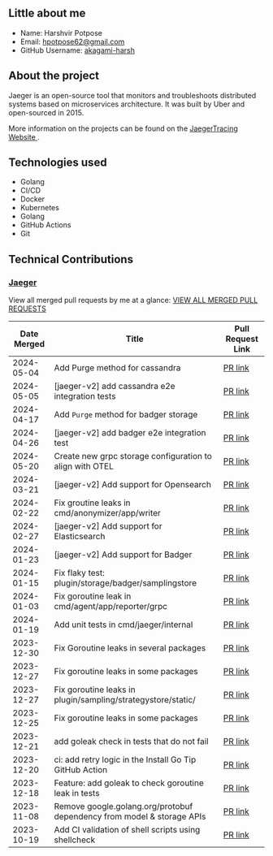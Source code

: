 
## Little about me

- Name: Harshvir Potpose
- Email: <hpotpose62@gmail.com>
- GitHub Username: [akagami-harsh
](https://github.com/akagami-harsh)

## About the project

Jaeger is an open-source tool that monitors and troubleshoots distributed systems based on microservices architecture. It was built by Uber and open-sourced in 2015.

More information on the projects can be found on the [JaegerTracing Website
](https://www.jaegertracing.io/).

## Technologies used

- Golang
- CI/CD
- Docker
- Kubernetes
- Golang
- GitHub Actions
- Git

## Technical Contributions

### [Jaeger](https://github.com/jaegertracing/jaeger)

View all merged pull requests by me at a glance: [VIEW ALL MERGED PULL REQUESTS](https://github.com/jaegertracing/jaeger/pulls?q=is%3Apr+author%3Aakagami-harsh+is%3Amerged)


| Date Merged | Title | Pull Request Link |
| ----------- | ----- | ----------------- |
| 2024-05-04 | Add Purge method for cassandra | [PR link](https://github.com/jaegertracing/jaeger/pull/5414) |
| 2024-05-05 | [jaeger-v2] add cassandra e2e integration tests | [PR link](https://github.com/jaegertracing/jaeger/pull/5398) |
| 2024-04-17 | Add `Purge` method for badger storage | [PR link](https://github.com/jaegertracing/jaeger/pull/5366) |
| 2024-04-26 | [jaeger-v2] add badger e2e integration test | [PR link](https://github.com/jaegertracing/jaeger/pull/5355) |
| 2024-05-20 | Create new grpc storage configuration to align with OTEL | [PR link](https://github.com/jaegertracing/jaeger/pull/5331) |
| 2024-03-21 | [jaeger-v2] Add support for Opensearch | [PR link](https://github.com/jaegertracing/jaeger/pull/5257) |
| 2024-02-22 | Fix groutine leaks in cmd/anonymizer/app/writer | [PR link](https://github.com/jaegertracing/jaeger/pull/5216) |
| 2024-02-27 | [jaeger-v2] Add support for Elasticsearch | [PR link](https://github.com/jaegertracing/jaeger/pull/5152) |
| 2024-01-23 | [jaeger-v2] Add support for Badger | [PR link](https://github.com/jaegertracing/jaeger/pull/5112) |
| 2024-01-15 | Fix flaky test: plugin/storage/badger/samplingstore | [PR link](https://github.com/jaegertracing/jaeger/pull/5094) |
| 2024-01-03 | Fix goroutine leak in cmd/agent/app/reporter/grpc | [PR link](https://github.com/jaegertracing/jaeger/pull/5075) |
| 2024-01-19 | Add unit tests in cmd/jaeger/internal | [PR link](https://github.com/jaegertracing/jaeger/pull/5069) |
| 2023-12-30 | Fix Goroutine leaks in several packages | [PR link](https://github.com/jaegertracing/jaeger/pull/5066) |
| 2023-12-27 | Fix goroutine leaks in some packages | [PR link](https://github.com/jaegertracing/jaeger/pull/5048) |
| 2023-12-27 | Fix goroutine leaks in plugin/sampling/strategystore/static/ | [PR link](https://github.com/jaegertracing/jaeger/pull/5047) |
| 2023-12-25 | Fix goroutine leaks in some packages | [PR link](https://github.com/jaegertracing/jaeger/pull/5038) |
| 2023-12-21 | add goleak check in tests that do not fail | [PR link](https://github.com/jaegertracing/jaeger/pull/5025) |
| 2023-12-20 | ci: add retry logic in the Install Go Tip GitHub Action | [PR link](https://github.com/jaegertracing/jaeger/pull/5022) |
| 2023-12-18 | Feature: add goleak to check goroutine leak in tests | [PR link](https://github.com/jaegertracing/jaeger/pull/5010) |
| 2023-11-08 | Remove google.golang.org/protobuf dependency from model & storage APIs | [PR link](https://github.com/jaegertracing/jaeger/pull/4917) |
| 2023-10-19 | Add CI validation of shell scripts using shellcheck | [PR link](https://github.com/jaegertracing/jaeger/pull/4826) |
